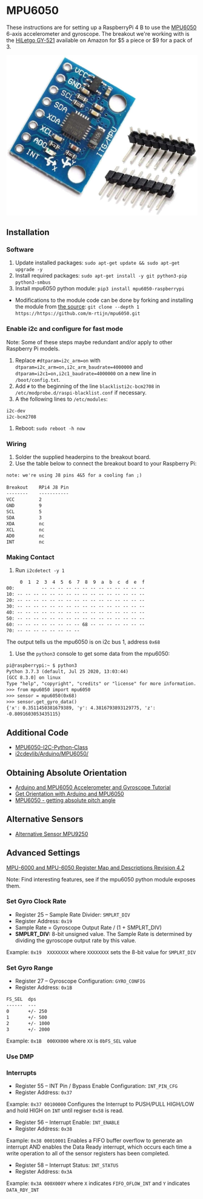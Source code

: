 # MPU6050

These instructions are for setting up a RaspberryPi 4 B to use the [MPU6050](documents/MPU-6000-Datasheet1.pdf) 6-axis accelerometer and gyroscope. The breakout we're working with is the [HiLetgo GY-521](https://www.amazon.com/HiLetgo-MPU-6050-Accelerometer-Gyroscope-Converter/dp/B01DK83ZYQ) available on Amazon for \$5 a piece or \$9 for a pack of 3.

![](images/gy-521-mp6050.jpg)

## Installation

### Software

1. Update installed packages: `sudo apt-get update && sudo apt-get upgrade -y`
1. Install required packages: `sudo apt-get install -y git python3-pip python3-smbus`
1. Install mpu6050 python module: `pip3 install mpu6050-raspberrypi`

* Modifications to the module code can be done by forking and installing the module from [the source](https://github.com/m-rtijn/mpu6050): `git clone --depth 1 https://https://github.com/m-rtijn/mpu6050.git`

### Enable i2c and configure for fast mode

Note: Some of these steps maybe redundant and/or apply to other Raspberry Pi models.

1. Replace `#dtparam=i2c_arm=on` with `dtparam=i2c_arm=on,i2c_arm_baudrate=4000000` and `dtparam=i2c1=on,i2c1_baudrate=4000000` on a new line in `/boot/config.txt`.
1. Add `#` to the beginning of the line `blacklisti2c-bcm2708` in `/etc/modprobe.d/raspi-blacklist.conf` if necessary.
1. A the following lines to `/etc/modules`:

```
i2c-dev
i2c-bcm2708
```

1. Reboot: `sudo reboot -h now`

### Wiring

1. Solder the supplied headerpins to the breakout board.
1. Use the table below to connect the breakout board to your Raspberry Pi:

```
note: we're using J8 pins 4&5 for a cooling fan ;)

Breakout	RPi4 J8 Pin
--------	-----------
VCC			2
GND			9
SCL			5
SDA			3
XDA			nc
XCL			nc
AD0			nc
INT			nc
```

### Making Contact

1. Run `i2cdetect -y 1`

```
     0  1  2  3  4  5  6  7  8  9  a  b  c  d  e  f
00:          -- -- -- -- -- -- -- -- -- -- -- -- -- 
10: -- -- -- -- -- -- -- -- -- -- -- -- -- -- -- -- 
20: -- -- -- -- -- -- -- -- -- -- -- -- -- -- -- -- 
30: -- -- -- -- -- -- -- -- -- -- -- -- -- -- -- -- 
40: -- -- -- -- -- -- -- -- -- -- -- -- -- -- -- -- 
50: -- -- -- -- -- -- -- -- -- -- -- -- -- -- -- -- 
60: -- -- -- -- -- -- -- -- 68 -- -- -- -- -- -- -- 
70: -- -- -- -- -- -- -- -- 
```
The output tells us the mpu6050 is on i2c bus 1, address `0x68`

1. Use the `python3` console to get some data from the mpu6050:

```
pi@raspberrypi:~ $ python3
Python 3.7.3 (default, Jul 25 2020, 13:03:44) 
[GCC 8.3.0] on linux
Type "help", "copyright", "credits" or "license" for more information.
>>> from mpu6050 import mpu6050
>>> sensor = mpu6050(0x68)
>>> sensor.get_gyro_data()
{'x': 0.3511450381679389, 'y': 4.3816793893129775, 'z': -0.8091603053435115}
```
## Additional Code

* [MPU6050-I2C-Python-Class](https://github.com/thisisG/MPU6050-I2C-Python-Class)
* [i2cdevlib/Arduino/MPU6050/](https://github.com/jrowberg/i2cdevlib/tree/master/Arduino/MPU6050)

## Obtaining Absolute Orientation

* [Arduino and MPU6050 Accelerometer and Gyroscope Tutorial](https://howtomechatronics.com/tutorials/arduino/arduino-and-mpu6050-accelerometer-and-gyroscope-tutorial/)
* [Get Orientation with Arduino and MPU6050](https://www.teachmemicro.com/orientation-arduino-mpu6050/)
* [MPU6050 - getting absolute pitch angle](https://forum.arduino.cc/index.php?topic=629154.0)

## Alternative Sensors

* [Alternative Sensor MPU9250](https://www.netburner.com/learn/interfacing-the-mpu9250-imu-for-absolute-orientation-data/)

## Advanced Settings

[MPU-6000 and MPU-6050
Register Map and Descriptions
Revision 4.2](documents/MPU-6000-Register-Map1.pdf)

Note: Find interesting features, see if the mpu6050 python module exposes them.

### Set Gyro Clock Rate

* Register 25 – Sample Rate Divider: `SMPLRT_DIV`
* Register Address: `0x19`
* Sample Rate = Gyroscope Output Rate / (1 + SMPLRT_DIV)
* **SMPLRT_DIV:** 8-bit unsigned value. The Sample Rate is determined by dividing the
gyroscope output rate by this value.

Example: `0x19	XXXXXXXX` where `XXXXXXXX` sets the 8-bit value for `SMPLRT_DIV`

### Set Gyro Range
* Register 27 – Gyroscope Configuration: `GYRO_CONFIG`
* Register Address: `0x1B`

```
FS_SEL	dps
------	---
0		+/- 250
1		+/- 500
2		+/- 1000
3		+/- 2000
```

Example: `0x1B	000XX000` where `XX` is `0bFS_SEL` value
### Use DMP

### Interrupts

* Register 55 – INT Pin / Bypass Enable Configuration: `INT_PIN_CFG`
* Register Address: `0x37`

Example: `0x37 00100000` Configures the Interrupt to PUSH/PULL HIGH/LOW and hold HIGH on `INT` until regiser `0x58` is read.

* Register 56 – Interrupt Enable: `INT_ENABLE`
* Register Address: `0x38`

Example: `0x38 00010001` Enables a FIFO buffer overflow to generate an interrupt AND enables the Data Ready interrupt, which occurs each time a write operation to all of the sensor registers has been completed.

* Register 58 – Interrupt Status: `INT_STATUS`
* Register Address: `0x3A`

Example: `0x3A 000X000Y` where `X` indicates `FIFO_OFLOW_INT` and `Y` indicates `DATA_RDY_INT`